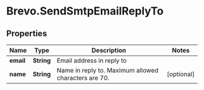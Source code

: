 # Brevo.SendSmtpEmailReplyTo

## Properties
Name | Type | Description | Notes
------------ | ------------- | ------------- | -------------
**email** | **String** | Email address in reply to | 
**name** | **String** | Name in reply to. Maximum allowed characters are 70. | [optional] 


